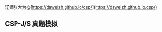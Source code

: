 辽师张大为@[https://daweizh.github.io/csp/](https://daweizh.github.io/csp/)

## CSP-J/S 真题模拟

<script type="text/javascript" src="http://tajs.qq.com/stats?sId=66482615" charset="UTF-8"></script>

